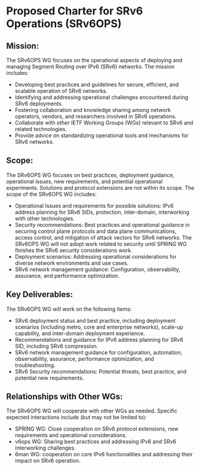 # Proposed Charter for SRv6 Operations (SRv6OPS)

## Mission:
The SRv6OPS WG focuses on the operational aspects of deploying and managing Segment Routing over IPv6 (SRv6) networks. The mission includes:
* Developing best practices and guidelines for secure, efficient, and scalable operation of SRv6 networks.
* Identifying and addressing operational challenges encountered during SRv6 deployments.
* Fostering collaboration and knowledge sharing among network operators, vendors, and researchers involved in SRv6 operations.
* Collaborate with other IETF Working Groups (WGs) relevant to SRv6 and related technologies.
* Provide advice on standardizing operational tools and mechanisms for SRv6 networks.

## Scope:
The SRv6OPS WG focuses on best practices, deployment guidance, operational issues, new requirements, and potential operational experiments. Solutions and protocol extensions are not within its scope. The scope of the SRv6OPS WG includes:
* Operational Issues and requirements for possible solutions: IPv6 address planning for SRv6 SIDs, protection, inter-domain, interworking with other technologies.
* Security recommendations: Best practices and operational guidance in securing control plane protocols and data plane communications, access control, and mitigation of attack vectors for SRv6 networks. The SRv6OPS WG will not adopt work related to security until SPRING WG finishes the SRv6 security considerations work. 
* Deployment scenarios: Addressing operational considerations for diverse network environments and use cases.
* SRv6 network management guidance: Configuration, observability, assurance, and performance optimization.

## Key Deliverables:
The SRv6OPS WG will work on the following items:
* SRv6 deployment status and best practice, including deployment scenarios (including metro, core and enterprise networks), scale-up capability, and inter-domain deployment experience. 
* Recommendations and guidance for IPv6 address planning for SRv6 SID, including SRv6 compression. 
* SRv6 network management guidance for configuration, automation, observability, assurance, performance optimization, and troubleshooting.
* SRv6 Security recommendations: Potential threats, best practice, and potential new requirements.

## Relationships with Other WGs:
The SRv6OPS WG will cooperate with other WGs as needed. Specific expected interactions include (but may not be limited to):
* SPRING WG: Close cooperation on SRv6 protocol extensions, new requirements and operational considerations.
* v6ops WG: Sharing best practices and addressing IPv6 and SRv6 interworking challenges.
* 6man WG: cooperation on core IPv6 functionalities and addressing their impact on SRv6 operation.
